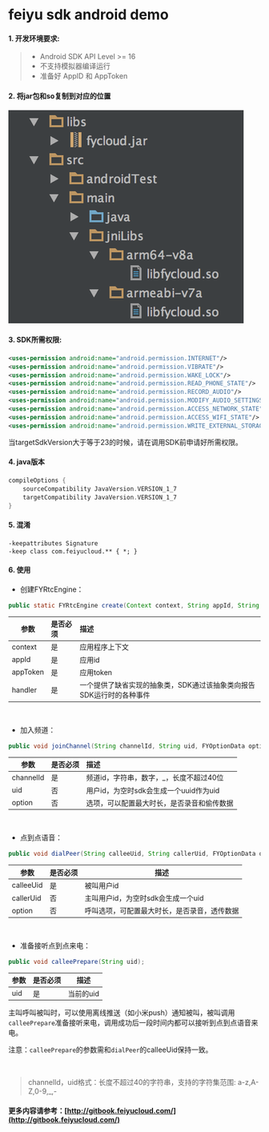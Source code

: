 # feiyu sdk android demo

#### 1. 开发环境要求:

> * Android SDK API Level >= 16
> * 不支持模拟器编译运行
> * 准备好 AppID 和 AppToken


#### 2. 将jar包和so复制到对应的位置

![github](https://github.com/FeiyuCloud/android-sdk-demo/blob/master/img/fycloud-androidstudio.png "github")


#### 3. SDK所需权限:

```xml
<uses-permission android:name="android.permission.INTERNET"/>
<uses-permission android:name="android.permission.VIBRATE"/>
<uses-permission android:name="android.permission.WAKE_LOCK"/>
<uses-permission android:name="android.permission.READ_PHONE_STATE"/>
<uses-permission android:name="android.permission.RECORD_AUDIO"/>
<uses-permission android:name="android.permission.MODIFY_AUDIO_SETTINGS"/>
<uses-permission android:name="android.permission.ACCESS_NETWORK_STATE"/>
<uses-permission android:name="android.permission.ACCESS_WIFI_STATE"/>
<uses-permission android:name="android.permission.WRITE_EXTERNAL_STORAGE"/>
```

当targetSdkVersion大于等于23的时候，请在调用SDK前申请好所需权限。


#### 4. java版本

```groovy
compileOptions {
    sourceCompatibility JavaVersion.VERSION_1_7
    targetCompatibility JavaVersion.VERSION_1_7
}
```


#### 5. 混淆

```
-keepattributes Signature
-keep class com.feiyucloud.** { *; }
```


#### 6. 使用

- 创建FYRtcEngine：

```java
public static FYRtcEngine create(Context context, String appId, String appToken, FYRtcEventHandler handler);
```

| 参数 | 是否必须 | 描述 |
| ---- | :---- | :---- |
| context | 是 | 应用程序上下文 |
| appId | 是 | 应用id |
| appToken | 是 | 应用token |
| handler | 是 | 一个提供了缺省实现的抽象类，SDK通过该抽象类向报告SDK运行时的各种事件 |

<br/>

- 加入频道：

```java
public void joinChannel(String channelId, String uid, FYOptionData option);
```

| 参数 | 是否必须 | 描述 |
| ---- | :---- | :---- |
| channelId | 是 | 频道id，字符串，数字，\_，长度不超过40位 |
| uid | 否 | 用户id，为空时sdk会生成一个uuid作为uid |
| option | 否 | 选项，可以配置最大时长，是否录音和偷传数据 |

<br/>

- 点到点语音：

```java
public void dialPeer(String calleeUid, String callerUid, FYOptionData option);
```

| 参数 | 是否必须 | 描述 |
| --- | --- | --- |
| calleeUid | 是 | 被叫用户id |
| callerUid | 否 | 主叫用户id，为空时sdk会生成一个uid |
| option | 否 | 呼叫选项，可配置最大时长，是否录音，透传数据 |

<br/>

- 准备接听点到点来电：

```java
public void calleePrepare(String uid);
```
| 参数 | 是否必须 | 描述 |
| --- | --- | --- |
| uid | 是 | 当前的uid |

主叫呼叫被叫时，可以使用离线推送（如小米push）通知被叫，被叫调用`calleePrepare`准备接听来电，调用成功后一段时间内都可以接听到点到点语音来电。

注意：`calleePrepare`的参数需和`dialPeer`的calleeUid保持一致。

<br/>

> channelId，uid格式：长度不超过40的字符串，支持的字符集范围: a-z,A-Z,0-9,_,-



#### 更多内容请参考：[http://gitbook.feiyucloud.com/](http://gitbook.feiyucloud.com/)

<br/>
